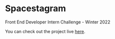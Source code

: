 # Spacestagram

Front End Developer Intern Challenge - Winter 2022

You can check out the project live [here](https://spacestagram-lv.herokuapp.com/).